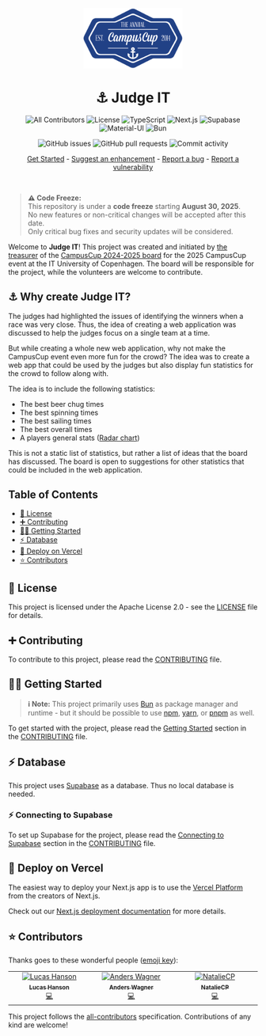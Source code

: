 <div align="center">
  <img src="https://github.com/itu-campuscup/.github/blob/50aaa28abe375ead7588372c5afa0daae36014cf/campus.png?raw=true" alt="CampusCup Logo" width="200"/>
</div>

<h1 align="center">⚓ Judge IT</h1>

<p align="center">
  <img alt="All Contributors" src="https://img.shields.io/github/all-contributors/itu-campuscup/judge-it" />
  <img alt="License" src="https://img.shields.io/github/license/itu-campuscup/judge-it" />
  <img alt="TypeScript" src="https://img.shields.io/badge/TypeScript-007ACC?logo=typescript&logoColor=white" />
  <img alt="Next.js" src="https://img.shields.io/badge/Next.js-000000?logo=next.js&logoColor=white" />
  <img alt="Supabase" src="https://img.shields.io/badge/Supabase-3ECF8E?logo=supabase&logoColor=white" />
  <img alt="Material-UI" src="https://img.shields.io/badge/Material--UI-0081CB?logo=material-ui&logoColor=white" />
  <img alt="Bun" src="https://img.shields.io/badge/Bun-000000?logo=bun&logoColor=white" />
</p>
<p align="center">
  <img alt="GitHub issues" src="https://img.shields.io/github/issues/itu-campuscup/judge-it" />
  <img alt="GitHub pull requests" src="https://img.shields.io/github/issues-pr/itu-campuscup/judge-it" />
  <img alt="Commit activity" src="https://img.shields.io/github/commit-activity/m/itu-campuscup/judge-it?style" />
</p>

<p align="center">
  <a href="./CONTRIBUTING.md">Get Started</a> -
  <a href="./CONTRIBUTING.md#suggesting-enhancements">Suggest an enhancement</a> -
  <a href="./CONTRIBUTING.md#reporting-bugs">Report a bug</a> -
  <a href="./SECURITY.md">Report a vulnerability</a>
</p>
<br />

> **⚠️ Code Freeze:**  
> This repository is under a **code freeze** starting **August 30, 2025**.  
> No new features or non-critical changes will be accepted after this date.  
> Only critical bug fixes and security updates will be considered.

Welcome to **Judge IT**!
This project was created and initiated by [the treasurer](https://github.com/lucasfth) of the [CampusCup 2024-2025 board](a "Chair: Andreas Guldborg, Vice: Lisa Hauge, Treasurer: Lucas Hanson, Sponsor: Carmen Nielsen, PR: Natalie Petersen") for the 2025 CampusCup event at the IT University of Copenhagen.
The board will be responsible for the project, while the volunteers are welcome to contribute.

## ⚓ Why create Judge IT?

The judges had highlighted the issues of identifying the winners when a race was very close.
Thus, the idea of creating a web application was discussed to help the judges focus on a single team at a time.

But while creating a whole new web application, why not make the CampusCup event even more fun for the crowd?
The idea was to create a web app that could be used by the judges but also display fun statistics for the crowd to follow along with.

The idea is to include the following statistics:

- The best beer chug times
- The best spinning times
- The best sailing times
- The best overall times
- A players general stats ([Radar chart](https://recharts.org/en-US/api/RadarChart))

This is not a static list of statistics, but rather a list of ideas that the board has discussed.
The board is open to suggestions for other statistics that could be included in the web application.

## Table of Contents

- [🪪 License](#-license)
- [➕ Contributing](#-contributing)
- [🏃‍➡️ Getting Started](#%EF%B8%8F-getting-started)
- [⚡ Database](#-database)
- [🔺 Deploy on Vercel](#-deploy-on-vercel)
- [⭐ Contributors](#-contributors)

## 🪪 License

This project is licensed under the Apache License 2.0 - see the [LICENSE](./LICENSE) file for details.

## ➕ Contributing

To contribute to this project, please read the [CONTRIBUTING](./CONTRIBUTING.md) file.

## 🏃‍➡️ Getting Started

> **ℹ️ Note:** This project primarily uses [Bun](https://bun.sh/) as package manager and runtime - but it should be possible to use [npm](https://www.npmjs.com/), [yarn](https://yarnpkg.com/), or [pnpm](https://pnpm.io/) as well.

To get started with the project, please read the [Getting Started](./CONTRIBUTING.md#getting-started) section in the [CONTRIBUTING](./CONTRIBUTING.md) file.

## ⚡ Database

This project uses [Supabase](https://supabase.com/) as a database.
Thus no local database is needed.

### ⚡ Connecting to Supabase

To set up Supabase for the project, please read the [Connecting to Supabase](./CONTRIBUTING.md#connecting-to-supabase) section in the [CONTRIBUTING](./CONTRIBUTING.md) file.

## 🔺 Deploy on Vercel

The easiest way to deploy your Next.js app is to use the [Vercel Platform](https://vercel.com/new?utm_medium=default-template&filter=next.js&utm_source=create-next-app&utm_campaign=create-next-app-readme) from the creators of Next.js.

Check out our [Next.js deployment documentation](https://nextjs.org/docs/app/building-your-application/deploying) for more details.

## ⭐ Contributors

Thanks goes to these wonderful people ([emoji key](https://allcontributors.org/docs/en/emoji-key)):

<!-- ALL-CONTRIBUTORS-LIST:START - Do not remove or modify this section -->
<!-- prettier-ignore-start -->
<!-- markdownlint-disable -->
<table>
  <tbody>
    <tr>
      <td align="center" valign="top" width="14.28%"><a href="https://linktr.ee/lucashanson"><img src="https://avatars.githubusercontent.com/u/94063597?v=4?s=100" width="100px;" alt="Lucas Hanson"/><br /><sub><b>Lucas Hanson</b></sub></a><br /><a href="#code-lucasfth" title="Code">💻</a></td>
      <td align="center" valign="top" width="14.28%"><a href="https://github.com/anderswagner"><img src="https://avatars.githubusercontent.com/u/12821408?v=4?s=100" width="100px;" alt="Anders Wagner"/><br /><sub><b>Anders Wagner</b></sub></a><br /><a href="#code-anderswagner" title="Code">💻</a></td>
      <td align="center" valign="top" width="14.28%"><a href="https://github.com/NatalieClaraPetersen"><img src="https://avatars.githubusercontent.com/u/133771163?v=4?s=100" width="100px;" alt="NatalieCP"/><br /><sub><b>NatalieCP</b></sub></a><br /><a href="#code-NatalieClaraPetersen" title="Code">💻</a></td>
    </tr>
  </tbody>
</table>

<!-- markdownlint-restore -->
<!-- prettier-ignore-end -->

<!-- ALL-CONTRIBUTORS-LIST:END -->

This project follows the [all-contributors](https://github.com/all-contributors/all-contributors) specification. Contributions of any kind are welcome!
